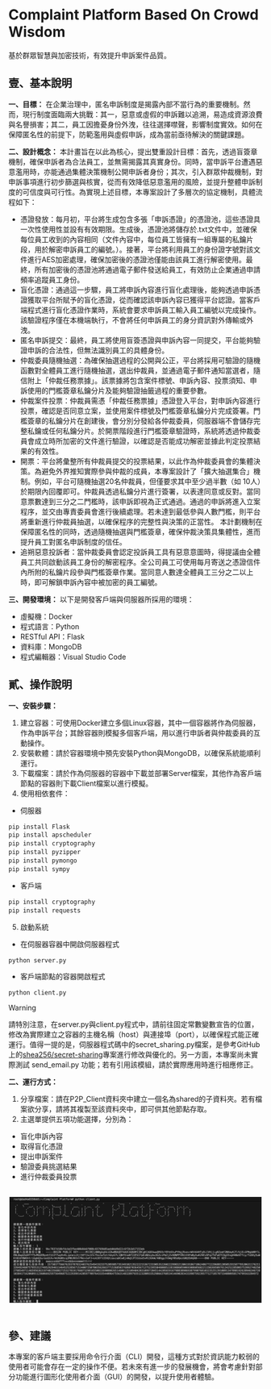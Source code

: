 # Complaint Platform Based On Crowd Wisdom

基於群眾智慧與加密技術，有效提升申訴案件品質。

## 壹、基本說明
**一、目標：**
在企業治理中，匿名申訴制度是揭露內部不當行為的重要機制。然而，現行制度面臨兩大挑戰：其一，惡意或虛假的申訴難以追溯，易造成資源浪費與名譽損害；其二，員工因擔憂身份外洩，往往選擇噤聲，影響制度實效。如何在保障匿名性的前提下，防範濫用與虛假申訴，成為當前亟待解決的關鍵課題。

**二、設計概念：**
本計畫旨在以此為核心，提出雙重設計目標：首先，透過盲簽章機制，確保申訴者為合法員工，並無需揭露其真實身份。同時，當申訴平台遭遇惡意濫用時，亦能通過集體決策機制公開申訴者身份；其次，引入群眾仲裁機制，對申訴事項進行初步篩選與核實，從而有效降低惡意濫用的風險，並提升整體申訴制度的可信度與可行性。為實現上述目標，本專案設計了多層次的協定機制，具體流程如下：
* 憑證發放：每月初，平台將生成包含多張「申訴憑證」的憑證池，這些憑證具一次性使用性並設有有效期限。生成後，憑證池將儲存於.txt文件中，並確保每位員工收到的內容相同（文件內容中，每位員工皆擁有一組專屬的私鑰片段，用於解密申訴員工的編號。）。接著，平台將利用員工的身份證字號對該文件進行AES加密處理，確保加密後的憑證池僅能由該員工進行解密使用。最終，所有加密後的憑證池將通過電子郵件發送給員工，有效防止企業通過申請頻率追蹤員工身份。
* 盲化憑證：通過這一步驟，員工將申訴內容進行盲化處理後，能夠透過申訴憑證獲取平台所賦予的盲化憑證，從而確認該申訴內容已獲得平台認證。當客戶端程式進行盲化憑證作業時，系統會要求申訴員工輸入員工編號以完成操作。該驗證程序僅在本機端執行，不會將任何申訴員工的身分資訊對外傳輸或外洩。
* 匿名申訴提交：最終，員工將使用盲簽憑證與申訴內容一同提交，平台能夠驗證申訴的合法性，但無法識別員工的具體身份。
* 仲裁委員隨機抽選：為確保抽選過程的公開與公正，平台將採用可驗證的隨機函數對全體員工進行隨機抽選，選出仲裁員，並通過電子郵件通知當選者，隨信附上「仲裁任務票據」。該票據將包含案件標號、申訴內容、投票須知、申訴使用的門檻簽章私鑰分片及能夠驗證抽籤過程的重要參數。
* 仲裁案件投票：仲裁員需憑「仲裁任務票據」憑證登入平台，對申訴內容進行投票，確認是否同意立案，並使用案件標號及門檻簽章私鑰分片完成簽署。門檻簽章的私鑰分片在創建後，會分別分發給各仲裁委員，伺服器端不會儲存完整私鑰或任何私鑰分片。於開票階段進行門檻簽章驗證時，系統將透過仲裁委員會成立時所加密的文件進行驗證，以確認是否能成功解密並據此判定投票結果的有效性。
* 開票：平台將彙整所有仲裁員提交的投票結果，以此作為仲裁委員會的集體決策。為避免外界推知實際參與仲裁的成員，本專案設計了「擴大抽選集合」機制。例如，平台可隨機抽選20名仲裁員，但僅要求其中至少過半數（如 10人）於期限內回覆即可。仲裁員透過私鑰分片進行簽署，以表達同意或反對。當同意票數達到三分之二門檻時，該申訴即視為正式通過。通過的申訴將進入立案程序，並交由專責委員會進行後續處理。若未達到最低參與人數門檻，則平台將重新進行仲裁員抽選，以確保程序的完整性與決策的正當性。
本計劃機制在保障匿名性的同時，透過隨機抽選與門檻簽章，確保仲裁決策具集體性，進而提升員工對匿名申訴制度的信任。
* 追朔惡意投訴者：當仲裁委員會認定投訴員工具有惡意意圖時，得提議由全體員工共同啟動該員工身份的解密程序。全公司員工可使用每月寄送之憑證信件內所附的私鑰片段參與門檻簽章作業。當同意人數達全體員工三分之二以上時，即可解鎖申訴內容中被加密的員工編號。

**三、開發環境：**
以下是開發客戶端與伺服器所採用的環境：
* 虛擬機：Docker
* 程式語言：Python
* RESTful API：Flask
* 資料庫：MongoDB
* 程式編輯器：Visual Studio Code

## 貳、操作說明
**一、安裝步驟：**
1. 建立容器：可使用Docker建立多個Linux容器，其中一個容器將作為伺服器，作為申訴平台；其餘容器則模擬多個客戶端，用以進行申訴者與仲裁委員的互動操作。
2. 安裝軟體：請於容器環境中預先安裝Python與MongoDB，以確保系統能順利運行。
3. 下載檔案：請於作為伺服器的容器中下載並部署Server檔案，其他作為客戶端節點的容器則下載Client檔案以進行模擬。
4. 使用相依套件：
* 伺服器
```bash
pip install Flask
pip install apscheduler
pip install cryptography
pip install pyzipper
pip install pymongo
pip install sympy
```
* 客戶端
```bash
pip install cryptography
pip install requests
```
5. 啟動系統
* 在伺服器容器中開啟伺服器程式
```shell
python server.py
```
* 客戶端節點的容器開啟程式
```shell
python client.py
```
> [!Warning]
> 請特別注意，在server.py與client.py程式中，請前往固定常數變數宣告的位置，修改為實際建立之容器的主機名稱（host）與連接埠（port），以確保程式能正確運行。值得一提的是，伺服器程式碼中的secret_sharing.py檔案，是參考GitHub上的[shea256/secret-sharing](https://github.com/shea256/secret-sharing/tree/master)專案進行修改與優化的。另一方面，本專案尚未實際測試 send_email.py 功能；若有引用該模組，請於實際應用時進行相應修正。

**二、運行方式：**
1. 分享檔案：請在P2P_Client資料夾中建立一個名為shared的子資料夾。若有檔案欲分享，請將其複製至該資料夾中，即可供其他節點存取。
2. 主選單提供五項功能選擇，分別為：
* 盲化申訴內容
* 取得盲化憑證
* 提出申訴案件
* 驗證委員挑選結果
* 進行仲裁委員投票
<br>
  <div align="center">
  	<img src="./截圖.png" alt="Editor" width="500">
  </div>
<br>

## 參、建議
本專案的客戶端主要採用命令行介面（CLI）開發，這種方式對於資訊能力較弱的使用者可能會存在一定的操作不便。若未來有進一步的發展機會，將會考慮針對部分功能進行圖形化使用者介面（GUI）的開發，以提升使用者體驗。

